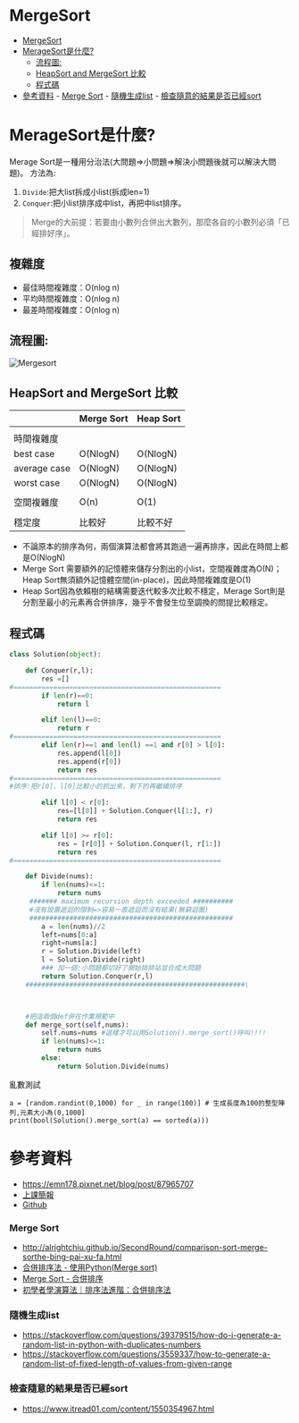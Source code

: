 # MergeSort
<!-- TOC START min:1 max:3 link:true asterisk:false update:true -->
- [MergeSort](#mergesort)
- [MerageSort是什麼?](#meragesort是什麼)
    - [流程圖:](#流程圖)
    - [HeapSort and MergeSort 比較](#heapsort-and-mergesort-比較)
    - [程式碼](#程式碼)
- [參考資料](#參考資料)
        - [Merge Sort](#merge-sort)
        - [隨機生成list](#隨機生成list)
        - [檢查隨意的結果是否已經sort](#檢查隨意的結果是否已經sort)
<!-- TOC END -->


# MerageSort是什麼?
Merage Sort是一種用分治法(大問題=>小問題=>解決小問題後就可以解決大問題)。
方法為:
1. `Divide`:把大list拆成小list(拆成len=1)
2. `Conquer`:把小list排序成中list，再把中list排序。
> Merge的大前提：若要由小數列合併出大數列，那麼各自的小數列必須「已經排好序」。
## 複雜度
* 最佳時間複雜度：O(nlog n)
* 平均時間複雜度：O(nlog n)
* 最差時間複雜度：O(nlog n)



## 流程圖:
![Mergesort](MergeSort.jpg)

## HeapSort and MergeSort 比較

|      | Merge Sort  | Heap Sort |
| ------------  | ----  | ---  |
|  |   | |
|  時間複雜度 |||
|   best case | O(NlogN)   |O(NlogN)   |
| average case    |O(NlogN)   |O(NlogN) |
| worst case	   |O(NlogN)  |O(NlogN) |
|  |   | |
| 空間複雜度 | O(n)  |  Ο(1)   |
|  |   | |
| 穩定度 | 比較好   |  比較不好  |

* 不論原本的排序為何，兩個演算法都會將其跑過一遍再排序，因此在時間上都是O(NlogN)
* Merge Sort 需要額外的記憶體來儲存分割出的小list，空間複雜度為O(N)；Heap Sort無須額外記憶體空間(in-place)，因此時間複雜度是O(1)
* Heap Sort因為依賴樹的結構需要迭代較多次比較不穩定，Merage Sort則是分割至最小的元素再合併排序，幾乎不會發生位至調換的問提比較穩定。


## 程式碼
```Python
class Solution(object):    

    def Conquer(r,l):
        res =[]
#====================================================
        if len(r)==0:
            return l

        elif len(l)==0:
            return r
#====================================================        
        elif len(r)==1 and len(l) ==1 and r[0] > l[0]:
            res.append(l[0])
            res.append(r[0])
            return res
#====================================================
#排序:把r[0]、l[0]比較小的抓出來，剩下的再繼續排序

        elif l[0] < r[0]:
            res=[l[0]] + Solution.Conquer(l[1:], r)
            return res

        elif l[0] >= r[0]:
            res = [r[0]] + Solution.Conquer(l, r[1:])
            return res
#====================================================

    def Divide(nums):
        if len(nums)<=1:
            return nums
     ####### maximum recursion depth exceeded ##########
     #沒有設置遞迴的限制=>容易一直遞迴而沒有結果(無窮迴圈)
     ###################################################
        a = len(nums)//2
        left=nums[0:a]
        right=nums[a:]    
        r = Solution.Divide(left)
        l = Solution.Divide(right)
        ### 加一個:小問題都切好了開始排排站並合成大問題
        return Solution.Conquer(r,l)
    #######################################################\



    #把這兩個def併在作業規範中
    def merge_sort(self,nums):
        self.nums=nums #這樣才可以用Solution().merge_sort()呼叫!!!!
        if len(nums)<=1:
            return nums
        else:
            return Solution.Divide(nums)

```
亂數測試
```
a = [random.randint(0,1000) for _ in range(100)] # 生成長度為100的整型陣列,元素大小為(0,1000]
print(bool(Solution().merge_sort(a) == sorted(a)))
```


# 參考資料
* https://emn178.pixnet.net/blog/post/87965707
* [上課簡報](https://docs.google.com/presentation/d/e/2PACX-1vRAGwnUvg6BcXoML5u9f4gO6YKcz0vXf7bDnPho_S7mG5D0SBR78djt91RKUPMxqNfkVIcu3l5WCXPh/pub?start=false&loop=false&delayms=3000&slide=id.g478da15c12_0_0)
* [Github](https://github.com/evaneversaydie/My_Study_Note/tree/master/HW2)
### Merge Sort
* http://alrightchiu.github.io/SecondRound/comparison-sort-merge-sorthe-bing-pai-xu-fa.html
* [合併排序法 - 使用Python(Merge sort)](https://newaurora.pixnet.net/blog/post/224658923-%E5%90%88%E4%BD%B5%E6%8E%92%E5%BA%8F%E6%B3%95---%E4%BD%BF%E7%94%A8python)
* [Merge Sort - 合併排序](https://algorithm.yuanbin.me/zh-tw/basics_sorting/merge_sort.html)
* [初學者學演算法｜排序法進階：合併排序法](https://medium.com/appworks-school/%E5%88%9D%E5%AD%B8%E8%80%85%E5%AD%B8%E6%BC%94%E7%AE%97%E6%B3%95-%E6%8E%92%E5%BA%8F%E6%B3%95%E9%80%B2%E9%9A%8E-%E5%90%88%E4%BD%B5%E6%8E%92%E5%BA%8F%E6%B3%95-6252651c6f7e)
### 隨機生成list
* https://stackoverflow.com/questions/39379515/how-do-i-generate-a-random-list-in-python-with-duplicates-numbers
* https://stackoverflow.com/questions/3559337/how-to-generate-a-random-list-of-fixed-length-of-values-from-given-range

### 檢查隨意的結果是否已經sort
*  https://www.itread01.com/content/1550354967.html
